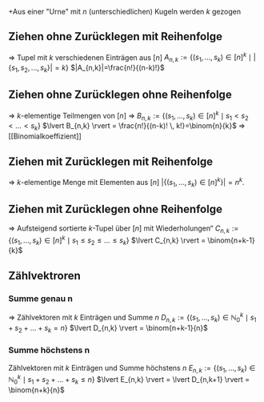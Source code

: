 +Aus einer "Urne" mit $n$ (unterschiedlichen) Kugeln werden $k$ gezogen
## Ziehen ohne Zurücklegen mit Reihenfolge
⇒ Tupel mit $k$ verschiedenen Einträgen aus $[n]$
$A_{n,k} := \{(s_1, \dots, s_k) \in [n]^k \mid \lvert \{s_1, s_2, \dots, s_k\} \rvert = k\}$
$|A_{n,k}|=\frac{n!}{(n-k)!}$
## Ziehen ohne Zurücklegen ohne Reihenfolge
⇒ $k$-elementige Teilmengen von $[n]$
⇒ $B_{n,k} := \{(s_1, \dots, s_k) \in [n]^k \mid s_1 < s_2 < \dots < s_k\}$
$\lvert B_{n,k} \rvert = \frac{n!}{(n-k)! \, k!}=\binom{n}{k}$ ⇒ [[Binomialkoeffizient]]
## Ziehen mit Zurücklegen mit Reihenfolge
⇒ $k$-elementige Menge mit Elementen aus $[n]$
$\lvert \{(s_1, \dots, s_k) \in [n]^k\} \rvert = n^k.$
## Ziehen mit Zurücklegen ohne Reihenfolge
⇒ Aufsteigend sortierte $k$-Tupel über $[n]$ mit Wiederholungen“
$C_{n,k} := \{(s_1, \dots, s_k) \in [n]^k \mid s_1 \leq s_2 \leq \dots \leq s_k\}$
$\lvert C_{n,k} \rvert = \binom{n+k-1}{k}$
## Zählvektroren
### Summe genau n
⇒ Zählvektoren mit $k$ Einträgen und Summe $n$
$D_{n,k} := \{(s_1, \dots, s_k) \in \mathbb{N}_0^k \mid s_1 + s_2 + \dots + s_k = n\}$
$\lvert D_{n,k} \rvert = \binom{n+k-1}{n}$
### Summe höchstens n
Zählvektoren mit $k$ Einträgen und Summe höchstens $n$
$E_{n,k} := \{(s_1, \dots, s_k) \in \mathbb{N}_0^k \mid s_1 + s_2 + \dots + s_k \leq n\}$
$\lvert E_{n,k} \rvert = \lvert D_{n,k+1} \rvert = \binom{n+k}{n}$
